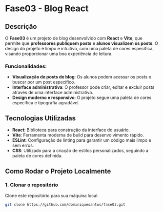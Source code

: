 # Fase03 - Blog React

## Descrição
O **Fase03** é um projeto de blog desenvolvido com **React** e **Vite**, que permite que **professores publiquem posts** e **alunos visualizem os posts**. O design do projeto é limpo e intuitivo, com uma paleta de cores específica, visando proporcionar uma boa experiência de leitura.

### Funcionalidades:
- **Visualização de posts de blog**: Os alunos podem acessar os posts e buscar por um post específico.
- **Interface administrativa**: O professor pode criar, editar e excluir posts através de uma interface administrativa.
- **Design moderno e responsivo**: O projeto segue uma paleta de cores específica e tipografia agradável.

## Tecnologias Utilizadas
- **React**: Biblioteca para construção da interface do usuário.
- **Vite**: Ferramenta moderna de build para desenvolvimento rápido.
- **ESLint**: Configuração de linting para garantir um código mais limpo e sem erros.
- **CSS**: Utilizado para a criação de estilos personalizados, seguindo a paleta de cores definida.

## Como Rodar o Projeto Localmente

### 1. Clonar o repositório
Clone este repositório para sua máquina local:

```bash
git clone https://github.com/dominiquesantos/fase03.git

